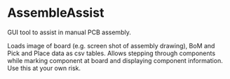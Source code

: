 # AssembleAssist
GUI tool to assist in manual PCB assembly.

Loads image of board (e.g. screen shot of assembly drawing), BoM and Pick and Place data as csv tables.
Allows stepping through components while marking component at board and displaying component information.
Use this at your own risk.